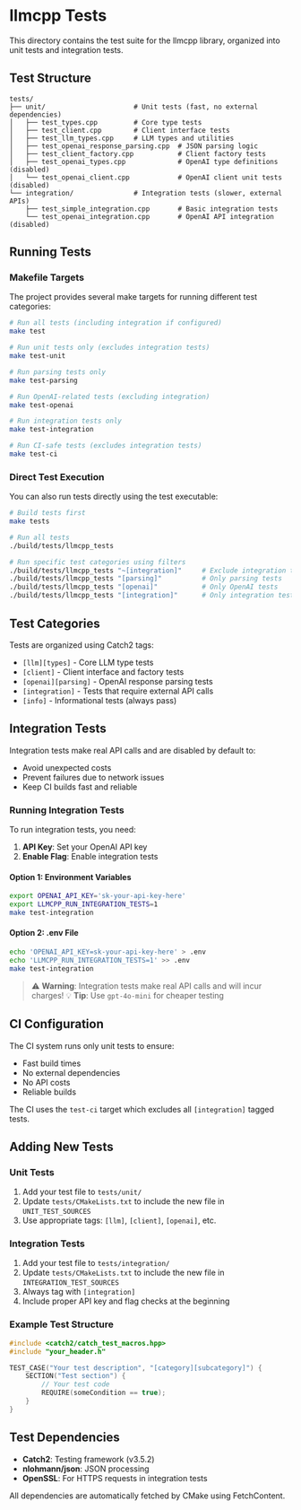 # llmcpp Tests

This directory contains the test suite for the llmcpp library, organized into unit tests and integration tests.

## Test Structure

```
tests/
├── unit/                      # Unit tests (fast, no external dependencies)
│   ├── test_types.cpp         # Core type tests
│   ├── test_client.cpp        # Client interface tests
│   ├── test_llm_types.cpp     # LLM types and utilities
│   ├── test_openai_response_parsing.cpp  # JSON parsing logic
│   ├── test_client_factory.cpp           # Client factory tests
│   ├── test_openai_types.cpp             # OpenAI type definitions (disabled)
│   └── test_openai_client.cpp            # OpenAI client unit tests (disabled)
└── integration/               # Integration tests (slower, external APIs)
    ├── test_simple_integration.cpp       # Basic integration tests
    └── test_openai_integration.cpp       # OpenAI API integration (disabled)
```

## Running Tests

### Makefile Targets

The project provides several make targets for running different test categories:

```bash
# Run all tests (including integration if configured)
make test

# Run unit tests only (excludes integration tests)
make test-unit

# Run parsing tests only
make test-parsing

# Run OpenAI-related tests (excluding integration)
make test-openai

# Run integration tests only
make test-integration

# Run CI-safe tests (excludes integration tests)
make test-ci
```

### Direct Test Execution

You can also run tests directly using the test executable:

```bash
# Build tests first
make tests

# Run all tests
./build/tests/llmcpp_tests

# Run specific test categories using filters
./build/tests/llmcpp_tests "~[integration]"     # Exclude integration tests
./build/tests/llmcpp_tests "[parsing]"          # Only parsing tests
./build/tests/llmcpp_tests "[openai]"           # Only OpenAI tests
./build/tests/llmcpp_tests "[integration]"      # Only integration tests
```

## Test Categories

Tests are organized using Catch2 tags:

- `[llm][types]` - Core LLM type tests
- `[client]` - Client interface and factory tests
- `[openai][parsing]` - OpenAI response parsing tests
- `[integration]` - Tests that require external API calls
- `[info]` - Informational tests (always pass)

## Integration Tests

Integration tests make real API calls and are disabled by default to:
- Avoid unexpected costs
- Prevent failures due to network issues
- Keep CI builds fast and reliable

### Running Integration Tests

To run integration tests, you need:

1. **API Key**: Set your OpenAI API key
2. **Enable Flag**: Enable integration tests

#### Option 1: Environment Variables
```bash
export OPENAI_API_KEY='sk-your-api-key-here'
export LLMCPP_RUN_INTEGRATION_TESTS=1
make test-integration
```

#### Option 2: .env File
```bash
echo 'OPENAI_API_KEY=sk-your-api-key-here' > .env
echo 'LLMCPP_RUN_INTEGRATION_TESTS=1' >> .env
make test-integration
```

> ⚠️ **Warning**: Integration tests make real API calls and will incur charges!
> 💡 **Tip**: Use `gpt-4o-mini` for cheaper testing

## CI Configuration

The CI system runs only unit tests to ensure:
- Fast build times
- No external dependencies
- No API costs
- Reliable builds

The CI uses the `test-ci` target which excludes all `[integration]` tagged tests.

## Adding New Tests

### Unit Tests
1. Add your test file to `tests/unit/`
2. Update `tests/CMakeLists.txt` to include the new file in `UNIT_TEST_SOURCES`
3. Use appropriate tags: `[llm]`, `[client]`, `[openai]`, etc.

### Integration Tests
1. Add your test file to `tests/integration/`
2. Update `tests/CMakeLists.txt` to include the new file in `INTEGRATION_TEST_SOURCES`
3. Always tag with `[integration]`
4. Include proper API key and flag checks at the beginning

### Example Test Structure

```cpp
#include <catch2/catch_test_macros.hpp>
#include "your_header.h"

TEST_CASE("Your test description", "[category][subcategory]") {
    SECTION("Test section") {
        // Your test code
        REQUIRE(someCondition == true);
    }
}
```

## Test Dependencies

- **Catch2**: Testing framework (v3.5.2)
- **nlohmann/json**: JSON processing
- **OpenSSL**: For HTTPS requests in integration tests

All dependencies are automatically fetched by CMake using FetchContent.